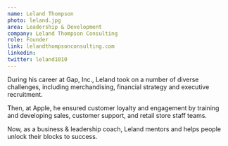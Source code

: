 ```yaml
---
name: Leland Thompson
photo: leland.jpg
area: Leadership & Development
company: Leland Thompson Consulting
role: Founder
link: lelandthompsonconsulting.com
linkedin: 
twitter: leland1010
---
```


During his career at Gap, Inc., Leland took on a number of diverse challenges, including merchandising, financial strategy and executive recruitment.

Then, at Apple, he ensured customer loyalty and engagement by training and developing sales, customer support, and retail store staff teams.

Now, as a business & leadership coach, Leland mentors and helps people unlock their blocks to success.

